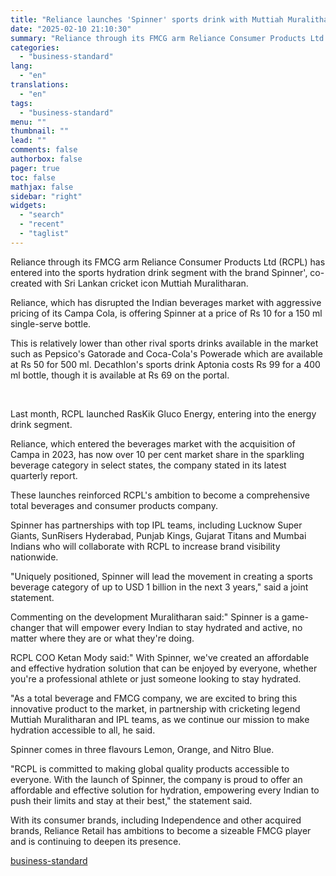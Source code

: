 ```yaml
---
title: "Reliance launches 'Spinner' sports drink with Muttiah Muralitharan"
date: "2025-02-10 21:10:30"
summary: "Reliance through its FMCG arm Reliance Consumer Products Ltd (RCPL) has entered into the sports hydration drink segment with the brand Spinner', co-created with Sri Lankan cricket icon Muttiah Muralitharan. Reliance, which has disrupted the Indian beverages market with aggressive pricing of its Campa Cola, is offering Spinner at a..."
categories:
  - "business-standard"
lang:
  - "en"
translations:
  - "en"
tags:
  - "business-standard"
menu: ""
thumbnail: ""
lead: ""
comments: false
authorbox: false
pager: true
toc: false
mathjax: false
sidebar: "right"
widgets:
  - "search"
  - "recent"
  - "taglist"
---
```


Reliance through its FMCG arm Reliance Consumer Products Ltd (RCPL) has entered into the sports hydration drink segment with the brand Spinner', co-created with Sri Lankan cricket icon Muttiah Muralitharan.

Reliance, which has disrupted the Indian beverages market with aggressive pricing of its Campa Cola, is offering Spinner at a price of Rs 10 for a 150 ml single-serve bottle.

This is relatively lower than other rival sports drinks available in the market such as Pepsico's Gatorade and Coca-Cola's Powerade which are available at Rs 50 for 500 ml. Decathlon's sports drink Aptonia costs Rs 99 for a 400 ml bottle, though it is available at Rs 69 on the portal.

 

Last month, RCPL launched RasKik Gluco Energy, entering into the energy drink segment.

Reliance, which entered the beverages market with the acquisition of Campa in 2023, has now over 10 per cent market share in the sparkling beverage category in select states, the company stated in its latest quarterly report.

These launches reinforced RCPL's ambition to become a comprehensive total beverages and consumer products company.

Spinner has partnerships with top IPL teams, including Lucknow Super Giants, SunRisers Hyderabad, Punjab Kings, Gujarat Titans and Mumbai Indians who will collaborate with RCPL to increase brand visibility nationwide.

"Uniquely positioned, Spinner will lead the movement in creating a sports beverage category of up to USD 1 billion in the next 3 years," said a joint statement.

Commenting on the development Muralitharan said:" Spinner is a game-changer that will empower every Indian to stay hydrated and active, no matter where they are or what they're doing.

RCPL COO Ketan Mody said:" With Spinner, we've created an affordable and effective hydration solution that can be enjoyed by everyone, whether you're a professional athlete or just someone looking to stay hydrated.

"As a total beverage and FMCG company, we are excited to bring this innovative product to the market, in partnership with cricketing legend Muttiah Muralitharan and IPL teams, as we continue our mission to make hydration accessible to all, he said.

Spinner comes in three flavours Lemon, Orange, and Nitro Blue.

"RCPL is committed to making global quality products accessible to everyone. With the launch of Spinner, the company is proud to offer an affordable and effective solution for hydration, empowering every Indian to push their limits and stay at their best," the statement said.

With its consumer brands, including Independence and other acquired brands, Reliance Retail has ambitions to become a sizeable FMCG player and is continuing to deepen its presence.

[business-standard](https://www.business-standard.com/companies/news/reliance-launches-spinner-sports-drink-with-muttiah-muralitharan-125021001021_1.html)
